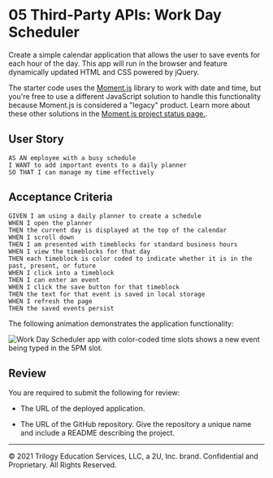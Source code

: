 # 05 Third-Party APIs: Work Day Scheduler

Create a simple calendar application that allows the user to save events for each hour of the day. This app will run in the browser and feature dynamically updated HTML and CSS powered by jQuery.

The starter code uses the [Moment.js](https://momentjs.com/) library to work with date and time, but you're free to use a different JavaScript solution to handle this functionality because Moment.js is considered a "legacy" product. Learn more about these other solutions in the [Moment.js project status page.](https://momentjs.com/docs/#/-project-status/).

## User Story

```
AS AN employee with a busy schedule
I WANT to add important events to a daily planner
SO THAT I can manage my time effectively
```

## Acceptance Criteria

```
GIVEN I am using a daily planner to create a schedule
WHEN I open the planner
THEN the current day is displayed at the top of the calendar
WHEN I scroll down
THEN I am presented with timeblocks for standard business hours
WHEN I view the timeblocks for that day
THEN each timeblock is color coded to indicate whether it is in the past, present, or future
WHEN I click into a timeblock
THEN I can enter an event
WHEN I click the save button for that timeblock
THEN the text for that event is saved in local storage
WHEN I refresh the page
THEN the saved events persist
```

The following animation demonstrates the application functionality:

![Work Day Scheduler app with color-coded time slots shows a new event being typed in the 5PM slot.](""C:\Users\18608\Documents\GitHub\conn-virt-bo-fsf-pt-11-2021-u-b\05-Third-Party-APIs\02-Challenge\Assets\05-third-party-apis-homework-demo.gif"")

## Review

You are required to submit the following for review:

* The URL of the deployed application.

* The URL of the GitHub repository. Give the repository a unique name and include a README describing the project.

---
© 2021 Trilogy Education Services, LLC, a 2U, Inc. brand. Confidential and Proprietary. All Rights Reserved.
